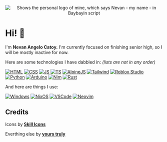 <p align="center">
    <picture>
      <source media="(prefers-color-scheme: dark)" srcset="personal-logo-white.svg">
      <source media="(prefers-color-scheme: light)" srcset="personal-logo-black.svg">
      <img alt="Shows the personal logo of mine, which says Nevan - my name - in Baybayin script" src="https://user-images.githubusercontent.com/25423296/163456779-a8556205-d0a5-45e2-ac17-42d089e3c3f8.png">
    </picture>
</p>

# Hi! 👋
I'm **Nevan Angelo Catoy.** I'm currently focused on finishing senior high, so I will be mostly inactive for now.

Here are some technologies I have dabbled in: *(lists are not in any order)*

[![HTML](https://skillicons.dev/icons?i=html)](https://web.dev/html)
[![CSS](https://skillicons.dev/icons?i=css)](https://web.dev/css)
[![JS](https://skillicons.dev/icons?i=js)](https://web.dev/javascript)
[![TS](https://skillicons.dev/icons?i=ts)](https://www.typescriptlang.org/)
[![AlpineJS](https://skillicons.dev/icons?i=alpinejs)](https://alpinejs.dev)
[![Tailwind](https://skillicons.dev/icons?i=tailwind)](https://tailwindcss.com/)
[![Roblox Studio](https://skillicons.dev/icons?i=robloxstudio)](https://create.roblox.com)
[![Python](https://skillicons.dev/icons?i=python)](https://www.python.org/)
[![Arduino](https://skillicons.dev/icons?i=arduino)](https://www.arduino.cc/)
[![Nim](https://skillicons.dev/icons?i=nim)](https://nim-lang.org/)
[![Rust](https://skillicons.dev/icons?i=rust)](https://www.rust-lang.org/)

And here are things I use:

[![Windows](https://skillicons.dev/icons?i=windows)](https://www.microsoft.com/en-us/windows)
[![NixOS](https://skillicons.dev/icons?i=nix)](https://nixos.org/)
[![VSCode](https://skillicons.dev/icons?i=vscode)](https://code.visualstudio.com/)
[![Neovim](https://skillicons.dev/icons?i=neovim)](https://neovim.io/)

## Credits

Icons by [**Skill Icons**](https://skillicons.dev/)

Everthing else by [**yours truly**](https://github.com/ncvyn)
